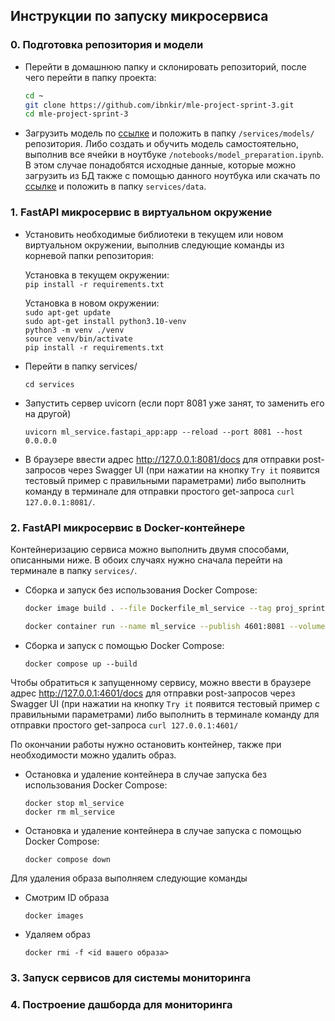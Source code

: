 ## Инструкции по запуску микросервиса

### 0. Подготовка репозитория и модели
- Перейти в домашнюю папку и склонировать репозиторий, после чего перейти в папку проекта:
    ```bash
    cd ~
    git clone https://github.com/ibnkir/mle-project-sprint-3.git
    cd mle-project-sprint-3
    ```
- Загрузить модель по [ссылке](https://disk.yandex.ru/d/Ce6MX9OaWiyOKA) и положить в папку 
`/services/models/` репозитория. Либо создать и обучить модель самостоятельно, выполнив все ячейки в ноутбуке 
`/notebooks/model_preparation.ipynb`. В этом случае понадобятся исходные данные, которые можно загрузить из БД также с помощью данного ноутбука или скачать по [ссылке](https://disk.yandex.ru/d/OIInLdG4dZMVZA) и положить в папку ```services/data```.

### 1. FastAPI микросервис в виртуальном окружение
- Установить необходимые библиотеки в текущем или новом виртуальном окружении, 
выполнив следующие команды из корневой папки репозитория:

    Установка в текущем окружении:<br>
        ```
        pip install -r requirements.txt
        ```

    Установка в новом окружении:<br>
        ```sudo apt-get update```<br>
        ```sudo apt-get install python3.10-venv```<br>
        ```python3 -m venv ./venv```<br>
        ```source venv/bin/activate```<br> 
        ```pip install -r requirements.txt```

- Перейти в папку services/
   ```
   cd services
   ```

- Запустить сервер uvicorn (если порт 8081 уже занят, то заменить его на другой)
   ```
   uvicorn ml_service.fastapi_app:app --reload --port 8081 --host 0.0.0.0
   ```

- В браузере ввести адрес http://127.0.0.1:8081/docs для отправки post-запросов через Swagger UI
(при нажатии на кнопку `Try it` появится тестовый пример с правильными параметрами) либо выполнить команду в терминале для отправки простого get-запроса ```curl 127.0.0.1:8081/```.

### 2. FastAPI микросервис в Docker-контейнере
Контейнеризацию сервиса можно выполнить двумя способами, описанными ниже.
В обоих случаях нужно сначала перейти на терминале в папку `services/`.

- Сборка и запуск без использования Docker Compose:
    ```bash
    docker image build . --file Dockerfile_ml_service --tag proj_sprint3:ml_service
    
    docker container run --name ml_service --publish 4601:8081 --volume=./models:/price_app/models --env-file .env proj_sprint3:ml_service
    ```

- Сборка и запуск с помощью Docker Compose:
    ```
    docker compose up --build
    ```

Чтобы обратиться к запущенному сервису, можно ввести в браузере адрес http://127.0.0.1:4601/docs для отправки post-запросов через Swagger UI (при нажатии на кнопку `Try it` появится тестовый пример с правильными параметрами) либо выполнить в терминале команду для отправки простого get-запроса ```curl 127.0.0.1:4601/```

По окончании работы нужно остановить контейнер, также при необходимости можно удалить образ.

- Остановка и удаление контейнера в случае запуска без использования Docker Compose:
    ```
    docker stop ml_service
    docker rm ml_service
    ```

- Остановка и удаление контейнера в случае запуска с помощью Docker Compose:
    ```
    docker compose down
    ```

Для удаления образа выполняем следующие команды
- Смотрим ID образа
    ```
    docker images
    ```
- Удаляем образ
    ```
    docker rmi -f <id вашего образа>
    ```

### 3. Запуск сервисов для системы мониторинга

### 4. Построение дашборда для мониторинга